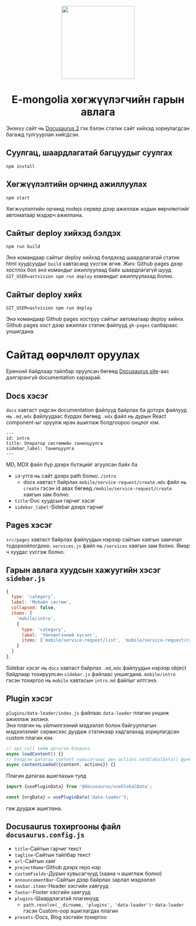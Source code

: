<p align="center">
  <a href="https://ant.design">
    <img width="200" src="https://developer.e-mongolia.mn/img/logo-new.svg">
  </a>
</p>

<h1 align="center">E-mongolia хөгжүүлэгчийн гарын авлага</h1>

<div align="center">

</div>

Энэхүү сайт нь [Docusaurus 2](https://v2.docusaurus.io/) гэх бэлэн статик сайт хийхэд зориулагдсан багажд тулгуурлан хийгдсэн.

## Суулгац, шаардлагатай багцуудыг суулгах

```console
npm install
```

## Хөгжүүлэлтийн орчинд ажиллуулах

```console
npm start
```

Хөгжүүлэлтийн орчинд nodejs сервер дээр ажиллаж кодын өөрчлөлтийг автоматаар мэдэрч ажиллана.

## Сайтыг deploy хийхэд бэлдэх

```console
npm run build
```

Энэ командаар сайтыг deploy хийхэд бэлдэхэд шаардлагатай статик html хуудсуудыг `build` хавтасанд үүсгэж өгнө.
Жич: Github pages дээр хостлох бол энэ командыг ажиллуулаад байх шаардлагагүй шууд `GIT_USER=astvision npm run deploy` командыг ажиллуулахад болно.

## Сайтыг deploy хийх

```console
GIT_USER=astvision npm run deploy
```

Энэ командаар Github pages хоструу сайтыг автоматаар deploy хийнэ. Github pages хост дээр ажиллах статик файлууд `gh-pages` салбараас уншигдана.

# Сайтад өөрчлөлт оруулах

Ерөнхий байдлаар тайлбар оруулсан бөгөөд [Docusaurus site](https://v2.docusaurus.io/)-аас дэлгэрэнгүй documentation хараарай.

## Docs хэсэг

`docs` хавтаст үндсэн documentation файлууд байрлах ба доторх файлууд нь `.md,mdx` файлуудаас бүрдэх бөгөөд `.mdx` файл нь дурын React component-ыг оруулж ирэн ашиглаж болдгоороо онцлог юм.

```text
---
id: intro
title: Оператор системийн танилцуулга
sidebar_label: Танилцуулга
---
```

MD, MDX файл бүр дээрх бүтэцийг агуулсан байх ба

- `id`-утга нь сайт дээрх path болно. `/intro`
  - docs хавтаст байрлах `mobile/service-request/create.mdx` файл нь `create` гэсэн id авах бөгөөд `/mobile/service-request/create` хаягын зам болно.
- `title`-Doc хуудсын гарчиг хэсэг
- `sidebar_label`-Sidebar дээрх гарчиг

## Pages хэсэг

`src/pages` хавтаст байрлах файлуудын нэрээр сайтын хаягын замчлал тодорхойлогдоно. `services.js` файл нь `/services` хаягын зам болно.
Ямар ч хуудас үүсгэж болно.

## Гарын авлага хуудсын хажуугийн хэсэг `sidebar.js`

```javascript
{
  type: 'category',
  label: 'Мобайл систем',
  collapsed: false,
  items: [
    'mobile/intro',
    {
      type: 'category',
      label: 'Үйлчилгээний хүсэлт',
      items: ['mobile/service-request/list', 'mobile/service-request/create', 'mobile/service-request/detail']
    }
  ]
},
```

Sidebar хэсэг нь `docs` хавтаст байрлах `.md,mdx` файлуудын нэрээр object байдлаар тохируулсан `sidebar.js` файлаас уншигдана.
`mobile/intro` гэсэн тохиргоо нь `mobile` хавтасын `intro.md` файлыг илтгэнэ.

## Plugin хэсэг

`plugins/data-loader/index.js` файлаас `data-loader` плагин уншиж ажиллаж эхлэнэ.  
Энэ плагин нь үйлчилгээний мэдээлэл болон байгууллагын мэдээлэлийг сервисээс дуудаж статикаар хадгалахад зориулагдсан custom плагин юм.

```javascript
// api call хийж датагаа бэлдэнэ.
async loadContent() {}
// бэлдсэн датагаа content хувьсагчаас авч actions.setGlobalData() функцээр статик файлруу хадгална.
async contentLoaded({content, actions}) {} 
```

Плагин датагаа ашиглахын тулд

```javascript
import {usePluginData} from '@docusaurus/useGlobalData';

const {orgData} = usePluginData('data-loader');
```

гэж дуудаж ашиглана.

## Docusaurus тохиргооны файл `docusaurus.config.js`

- `title`-Сайтын гарчиг текст
- `tagline`-Сайтын тайлбар текст
- `url`-Сайтын хаяг
- `projectName`-Github дээрх repo нэр
- `customFields`-Дурын хувьсагчууд (хаана ч ашиглаж болно)
- `announcementBar`-Сайтын дээр байрлах зарлал мэдээлэл
- `navbar.items`-Header хэсгийн хаягууд
- `footer`-Footer хэсгийн хаягууд
- `plugins`-Шаардлагатай плагинууд
  - `path.resolve(__dirname, 'plugins', 'data-loader')`- `data-loader` гэсэн Custom-оор ашиглагдах плагин
- `presets`-Docs, Blog хэсгийн тохиргоо
